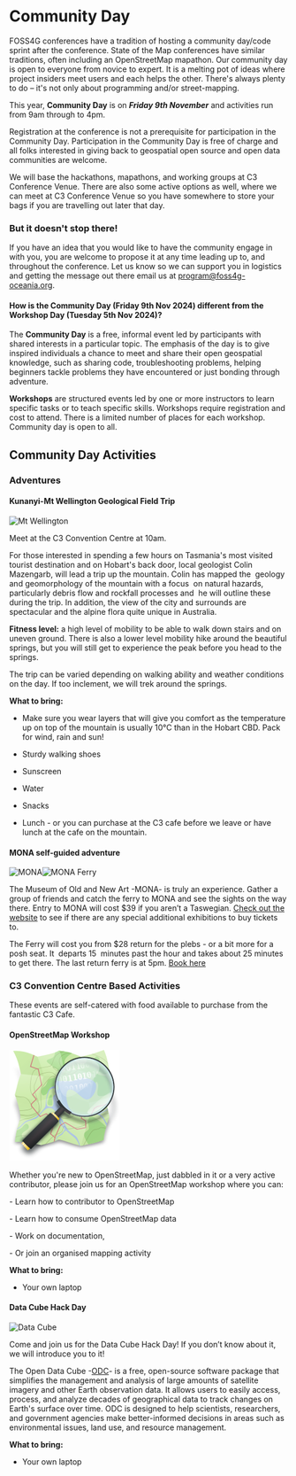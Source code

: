 <!--StartFragment-->

# Community Day

FOSS4G conferences have a tradition of hosting a community day/code sprint after the conference. State of the Map conferences have similar traditions, often including an OpenStreetMap mapathon. Our community day is open to everyone from novice to expert. It is a melting pot of ideas where project insiders meet users and each helps the other. There's always plenty to do – it's not only about programming and/or street-mapping.

This year, **Community Day** is on **_Friday 9th November_** and activities run from 9am through to 4pm.

Registration at the conference is not a prerequisite for participation in the Community Day. Participation in the Community Day is free of charge and all folks interested in giving back to geospatial open source and open data communities are welcome.

We will base the hackathons, mapathons, and working groups at C3 Conference Venue. There are also some active options as well, where we can meet at C3 Conference Venue so you have somewhere to store your bags if you are travelling out later that day.


### But it doesn't stop there!

If you have an idea that you would like to have the community engage in with you, you are welcome to propose it at any time leading up to, and throughout the conference. Let us know so we can support you in logistics and getting the message out there email us at <program@foss4g-oceania.org>.


#### How is the Community Day (Friday 9th Nov 2024) different from the Workshop Day (Tuesday 5th Nov 2024)?

The **Community Day** is a free, informal event led by participants with shared interests in a particular topic. The emphasis of the day is to give inspired individuals a chance to meet and share their open geospatial knowledge, such as sharing code, troubleshooting problems, helping beginners tackle problems they have encountered or just bonding through adventure.

**Workshops** are structured events led by one or more instructors to learn specific tasks or to teach specific skills. Workshops require registration and cost to attend. There is a limited number of places for each workshop. Community day is open to all.


## Community Day Activities

### Adventures

#### Kunanyi-Mt Wellington Geological Field Trip
![Mt Wellington](/imgs/mt-wellington.png)

Meet at the C3 Convention Centre at 10am.  

For those interested in spending a few hours on Tasmania's most visited  tourist destination and on Hobart's back door, local geologist Colin  Mazengarb, will lead a trip up the mountain. Colin has mapped the  geology and geomorphology of the mountain with a focus  on natural hazards, particularly debris flow and rockfall processes and  he will outline these during the trip. In addition, the view of the city and surrounds are spectacular and the alpine flora quite unique in Australia.

**Fitness level:** a high level of mobility to be able to walk down stairs and on uneven ground. There is also a lower level mobility hike around the beautiful springs, but you will still get to experience the peak before you head to the springs. 

The trip can be varied depending on walking ability and weather conditions on the day. If too inclement, we will trek around the springs. 

**What to bring:**

- Make sure you wear layers that will give you comfort as the temperature up on top of the mountain is usually 10°C than in the Hobart CBD. Pack for wind, rain and sun! 

- Sturdy walking shoes

- Sunscreen

- Water

- Snacks

- Lunch - or you can purchase at the C3 cafe before we leave or have lunch at the cafe on the mountain.


#### MONA self-guided adventure
![MONA](/imgs/MONA.jpg)![MONA Ferry](/imgs/mona-ferry.png)

The Museum of Old and New Art -MONA- is truly an experience. Gather a group of friends and catch the ferry to MONA and see the sights on the way there. Entry to MONA will cost $39 if you aren’t a Taswegian. [Check out the website](https://mona.net.au/visit) to see if there are any special additional exhibitions to buy tickets to. 

The Ferry will cost you from $28 return for the plebs - or a bit more for a posh seat. It  departs 15  minutes past the hour and takes about 25 minutes to get there. The last return ferry is at 5pm. [Book here](https://mona.net.au/stuff-to-do/ferry)


### C3 Convention Centre Based Activities  
These events are self-catered with food available to purchase from the fantastic C3 Cafe. 

#### OpenStreetMap Workshop
![OSM](/imgs/osm_logo.png)

Whether you're new to OpenStreetMap, just dabbled in it or a very active contributor, please join us for an OpenStreetMap workshop where you can:

\- Learn how to contributor to OpenStreetMap

\- Learn how to consume OpenStreetMap data

\- Work on documentation,

\- Or join an organised mapping activity

**What to bring:**

- Your own laptop


#### Data Cube Hack Day
![Data Cube](/imgs/data-cube.png)

Come and join us for the Data Cube Hack Day! If you don’t know about it, we will introduce you to it!

The Open Data Cube -[ODC](https://www.opendatacube.org/)- is a free, open-source software package that simplifies the management and analysis of large amounts of satellite imagery and other Earth observation data. It allows users to easily access, process, and analyze decades of geographical data to track changes on Earth's surface over time. ODC is designed to help scientists, researchers, and government agencies make better-informed decisions in areas such as environmental issues, land use, and resource management.

**What to bring:**

- Your own laptop

<!--EndFragment-->
